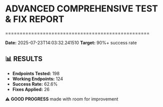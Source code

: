 # ADVANCED COMPREHENSIVE TEST & FIX REPORT
==================================================

**Date:** 2025-07-23T14:03:32.241510
**Target:** 90%+ success rate

## 📊 RESULTS

- **Endpoints Tested:** 198
- **Working Endpoints:** 124
- **Success Rate:** 62.6%
- **Fixes Applied:** 26

⚠️ **GOOD PROGRESS** made with room for improvement
